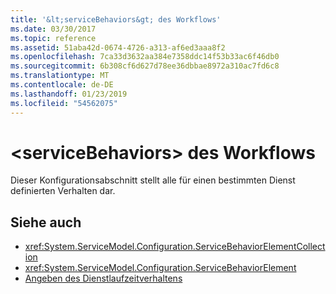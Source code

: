 ```yaml
---
title: '&lt;serviceBehaviors&gt; des Workflows'
ms.date: 03/30/2017
ms.topic: reference
ms.assetid: 51aba42d-0674-4726-a313-af6ed3aaa8f2
ms.openlocfilehash: 7ca33d3632aa384e7358ddc14f53b33ac6f46db0
ms.sourcegitcommit: 6b308cf6d627d78ee36dbbae8972a310ac7fd6c8
ms.translationtype: MT
ms.contentlocale: de-DE
ms.lasthandoff: 01/23/2019
ms.locfileid: "54562075"
---
```

# <a name="ltservicebehaviorsgt-of-workflow"></a>&lt;serviceBehaviors&gt; des Workflows
Dieser Konfigurationsabschnitt stellt alle für einen bestimmten Dienst definierten Verhalten dar.  
  
## <a name="see-also"></a>Siehe auch
- <xref:System.ServiceModel.Configuration.ServiceBehaviorElementCollection>
- <xref:System.ServiceModel.Configuration.ServiceBehaviorElement>
- [Angeben des Dienstlaufzeitverhaltens](../../../../../docs/framework/wcf/specifying-service-run-time-behavior.md)
